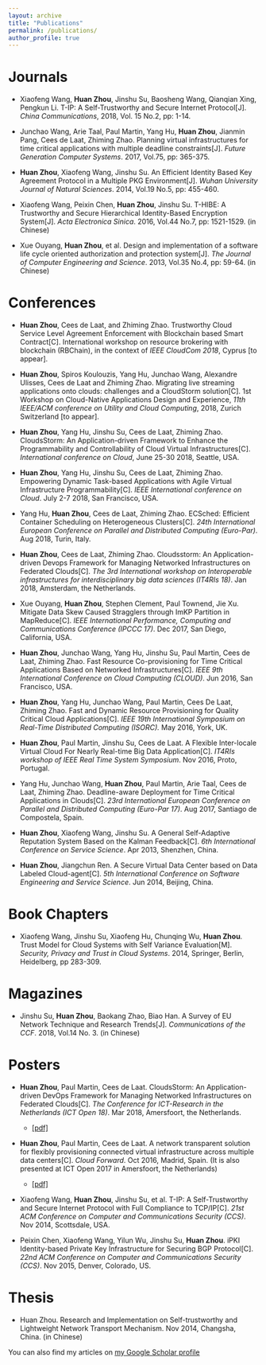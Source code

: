 ```yaml
---
layout: archive
title: "Publications"
permalink: /publications/
author_profile: true
---
```


Journals
======
- Xiaofeng Wang, **Huan Zhou**, Jinshu Su, Baosheng Wang, Qianqian Xing, Pengkun Li. T-IP: A Self-Trustworthy and Secure Internet Protocol\[J\]. _China Communications_, 2018, Vol. 15 No.2, pp: 1-14.

- Junchao Wang, Arie Taal, Paul Martin, Yang Hu, **Huan Zhou**, Jianmin Pang, Cees de Laat, Zhiming Zhao. Planning virtual infrastructures for time critical applications with multiple deadline constraints\[J\]. _Future Generation Computer Systems_.  2017, Vol.75, pp: 365-375.

- **Huan Zhou**, Xiaofeng Wang, Jinshu Su. An Efficient Identity Based Key Agreement Protocol in a Multiple PKG Environment\[J\]. _Wuhan University Journal of Natural Sciences_. 2014, Vol.19 No.5, pp: 455-460.

- Xiaofeng Wang, Peixin Chen, **Huan Zhou**, Jinshu Su. T-HIBE: A Trustworthy and Secure Hierarchical Identity-Based Encryption System\[J\]. _Acta Electronica Sinica_. 2016, Vol.44 No.7, pp: 1521-1529. (in Chinese)

- Xue Ouyang, **Huan Zhou**, et al. Design and implementation of a software life cycle oriented authorization and protection system\[J\]. _The Journal of Computer Engineering and Science_. 2013, Vol.35 No.4, pp: 59-64. (in Chinese)


Conferences
======

- **Huan Zhou**, Cees de Laat, and Zhiming Zhao. Trustworthy Cloud Service Level Agreement Enforcement with Blockchain based Smart Contract\[C\]. International workshop on resource brokering with blockchain (RBChain), in the context of _IEEE CloudCom 2018_, Cyprus [to appear].

- **Huan Zhou**, Spiros Koulouzis, Yang Hu, Junchao Wang, Alexandre Ulisses, Cees de Laat and Zhiming Zhao. Migrating live streaming applications onto clouds: challenges and a CloudStorm solution\[C\]. 1st Workshop on Cloud-Native Applications Design and Experience, _11th IEEE/ACM conference on Utility and Cloud Computing_, 2018, Zurich Switzerland [to appear].

- **Huan Zhou**, Yang Hu, Jinshu Su, Cees de Laat, Zhiming Zhao. CloudsStorm: An Application-driven Framework to Enhance the Programmability and Controllability of Cloud Virtual Infrastructures\[C\]. _International conference on Cloud_, June 25-30 2018, Seattle, USA.

- **Huan Zhou**, Yang Hu, Jinshu Su, Cees de Laat, Zhiming Zhao. Empowering Dynamic Task-based Applications with Agile Virtual Infrastructure Programmability\[C\]. _IEEE International conference on Cloud_. July 2-7 2018, San Francisco, USA. 

- Yang Hu, **Huan Zhou**, Cees de Laat, Zhiming Zhao. ECSched: Efficient Container Scheduling on Heterogeneous Clusters\[C\]. _24th International European Conference on Parallel and Distributed Computing (Euro-Par)_. Aug 2018, Turin, Italy.

- **Huan Zhou**, Cees de Laat, Zhiming Zhao. Cloudsstorm: An Application-driven Devops Framework for Managing Networked Infrastructures on Federated Clouds\[C\]. _The 3rd International workshop on Interoperable infrastructures for interdisciplinary big data sciences (IT4RIs 18)_. Jan 2018, Amsterdam, the Netherlands.

- Xue Ouyang, **Huan Zhou**, Stephen Clement, Paul Townend, Jie Xu. Mitigate Data Skew Caused Stragglers through ImKP Partition in MapReduce\[C\]. _IEEE International Performance, Computing and Communications Conference (IPCCC 17)_. Dec 2017, San Diego, California, USA.

- **Huan Zhou**, Junchao Wang, Yang Hu, Jinshu Su, Paul Martin, Cees de Laat, Zhiming Zhao. Fast Resource Co-provisioning for Time Critical Applications Based on Networked Infrastructures\[C\]. _IEEE 9th International Conference on Cloud Computing (CLOUD)_. Jun 2016, San Francisco, USA.

- **Huan Zhou**, Yang Hu, Junchao Wang, Paul Martin, Cees De Laat, Zhiming Zhao. Fast and Dynamic Resource Provisioning for Quality Critical Cloud Applications\[C\]. _IEEE 19th International Symposium on Real-Time Distributed Computing (ISORC)._ May 2016, York, UK.

- **Huan Zhou**, Paul Martin, Jinshu Su, Cees de Laat. A Flexible Inter-locale Virtual Cloud For Nearly Real-time Big Data Application\[C\]. _IT4RIs workshop of_ _IEEE Real Time System Symposium_. Nov 2016, Proto, Portugal.

- Yang Hu, Junchao Wang, **Huan Zhou**, Paul Martin, Arie Taal, Cees de Laat, Zhiming Zhao. Deadline-aware Deployment for Time Critical Applications in Clouds\[C\]. _23rd International European Conference on Parallel and Distributed Computing (Euro-Par 17)_. Aug 2017, Santiago de Compostela, Spain.

- **Huan Zhou**, Xiaofeng Wang, Jinshu Su. A General Self-Adaptive Reputation System Based on the Kalman Feedback\[C\]. _6th International Conference on Service Science_. Apr 2013, Shenzhen, China.

- **Huan Zhou**, Jiangchun Ren. A Secure Virtual Data Center based on Data Labeled Cloud-agent\[C\]. _5th International Conference on Software Engineering and Service Science_. Jun 2014, Beijing, China.

Book Chapters
======
- Xiaofeng Wang, Jinshu Su, Xiaofeng Hu, Chunqing Wu, **Huan Zhou**. Trust Model for Cloud Systems with Self Variance Evaluation\[M\]. _Security, Privacy and Trust in Cloud Systems_. 2014, Springer, Berlin, Heidelberg, pp 283-309.

Magazines
======
- Jinshu Su, **Huan Zhou**, Baokang Zhao, Biao Han. A Survey of EU Network Technique and Research Trends\[J\]. _Communications of the CCF_. 2018, Vol.14 No. 3. (in Chinese)

Posters
======
- **Huan Zhou**, Paul Martin, Cees de Laat. CloudsStorm: An Application-driven DevOps Framework for Managing Networked Infrastructures on Federated Clouds\[C\]. _The Conference for ICT-Research in the Netherlands (ICT Open 18)_. Mar 2018, Amersfoort, the Netherlands.
	- [\[pdf\]](http://zh9314.github.io/files/publications/posters/ictopen18.pdf)

- **Huan Zhou**, Paul Martin, Cees de Laat. A network transparent solution for flexibly provisioning connected virtual infrastructure across multiple data centers\[C\]. _Cloud Forward_. Oct 2016, Madrid, Spain. (It is also presented at ICT Open 2017 in Amersfoort, the Netherlands)
	- [\[pdf\]](http://zh9314.github.io/files/publications/posters/ictopen17.pdf)

- Xiaofeng Wang, **Huan Zhou**, Jinshu Su, et al. T-IP: A Self-Trustworthy and Secure Internet Protocol with Full Compliance to TCP/IP\[C\]. _21st ACM Conference on Computer and Communications Security (CCS)_. Nov 2014, Scottsdale, USA.

- Peixin Chen, Xiaofeng Wang, Yilun Wu, Jinshu Su, **Huan Zhou**. iPKI Identity-based Private Key Infrastructure for Securing BGP Protocol\[C\]. _22nd ACM Conference on Computer and Communications Security (CCS)_. Nov 2015, Denver, Colorado, US.

Thesis
======
- Huan Zhou. Research and Implementation on Self-trustworthy and Lightweight Network Transport Mechanism. Nov 2014, Changsha, China. (in Chinese)



You can also find my articles on [my Google Scholar profile](https://scholar.google.nl/citations?user=MPCBlq4AAAAJ&hl=en)

